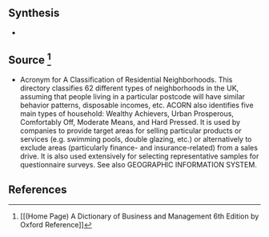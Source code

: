 ## Synthesis
- 
## Source [^1]
- Acronym for A Classification of Residential Neighborhoods. This directory classifies 62 different types of neighborhoods in the UK, assuming that people living in a particular postcode will have similar behavior patterns, disposable incomes, etc. ACORN also identifies five main types of household: Wealthy Achievers, Urban Prosperous, Comfortably Off, Moderate Means, and Hard Pressed. It is used by companies to provide target areas for selling particular products or services (e.g. swimming pools, double glazing, etc.) or alternatively to exclude areas (particularly finance- and insurance-related) from a sales drive. It is also used extensively for selecting representative samples for questionnaire surveys. See also GEOGRAPHIC INFORMATION SYSTEM.
## References

[^1]: [[(Home Page) A Dictionary of Business and Management 6th Edition by Oxford Reference]]